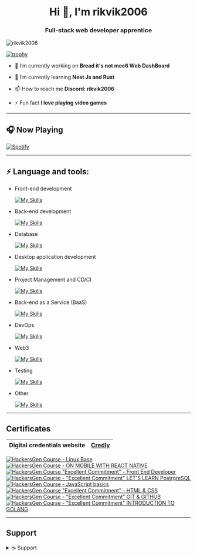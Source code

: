 <h1 align="center">Hi 👋, I'm rikvik2006</h1>
<h3 align="center">Full-stack web developer apprentice</h3>

<p align="left"> <img src="https://komarev.com/ghpvc/?username=rikvik2006&label=Profile%20views&color=0e75b6&style=flat-square" alt="rikvik2006" /> </p>

<!--<p align="left"> <a href="https://github.com/ryo-ma/github-profile-trophy"><img src="https://github-profile-trophy.vercel.app/?username=rikvik2006" alt="rikvik2006" /></a> </p>-->

[![trophy](https://github-profile-trophy.vercel.app/?username=rikvik2006&theme=onedark&title=Stars,Followers,Commit,Joined2020,Repositories)](https://github.com/ryo-ma/github-profile-trophy)


- 🔭 I’m currently working on **Bread it's not mee6 Web DashBoard**

- 🌱 I’m currently learning **Nest Js and Rust**

- 📫 How to reach me **Discord: rikvik2006**

- ⚡ Fun fact **I love playing video games**

---

## 🎧 Now Playing
[![Spotify](https://novatorem-black-nu.vercel.app/api/spotify)](https://open.spotify.com/user/rikvik2006)

---

## ⚡ Language and tools:

- Front-end development

  [![My Skills](https://skillicons.dev/icons?i=html,css,js,ts,react,nextjs,vue,bootstrap,sass&perline=3)](https://skillicons.dev)

- Back-end development

  [![My Skills](https://skillicons.dev/icons?i=nodejs,express,php,nestjs,rust,go&perline=3)](https://skillicons.dev)

- Database

  [![My Skills](https://skillicons.dev/icons?i=mongodb,mysql,prisma&perline=3)](https://skillicons.dev)
  
- Desktop application development

  [![My Skills](https://skillicons.dev/icons?i=dotnet,cs,java,rust,unity,unreal&perline=3)](https://skillicons.dev)
  
- Project Management and CD/CI

  [![My Skills](https://skillicons.dev/icons?i=github,git&perline=3)](https://skillicons.dev)
  
- Back-end as a Service (BaaS)

  [![My Skills](https://skillicons.dev/icons?i=firebase,heroku&perline=3)](https://skillicons.dev)
  
- DevOps

  [![My Skills](https://skillicons.dev/icons?i=docker,gcp,bash&perline=3)](https://skillicons.dev)
  
- Web3
  
  [![My Skills](https://skillicons.dev/icons?i=solidity&perline=3)](https://skillicons.dev)
  
- Testing

  [![My Skills](https://skillicons.dev/icons?i=jest&perline=3)](https://skillicons.dev)
  
- Other

  [![My Skills](https://skillicons.dev/icons?i=python&perline=3)](https://skillicons.dev)

<hr>

## Certificates

| Digital credentials website | [Credly](https://www.credly.com/users/riccardo-bussano) |
|:---------------------------:|:-------------------------------------------------------:|


<!--START_SECTION:badges-->
[![HackersGen Course - Linux Base](https://images.credly.com/size/110x110/images/c110344a-69d6-4dce-b7fa-c4e28fc47ce2/image.png)](http://www.credly.com/badges/a932c8d5-7724-40b1-af20-675c04a84e2a "HackersGen Course - Linux Base")
[![HackersGen Course - ON MOBILE WITH REACT NATIVE](https://images.credly.com/size/110x110/images/0022dc4f-7584-4e3a-8ec3-bbb05be89a53/image.png)](http://www.credly.com/badges/52eb26e4-a2c3-4441-84a4-2453f825339e "HackersGen Course - ON MOBILE WITH REACT NATIVE")
[![HackersGen Course \"Excellent Commitment\" - Front End Developer](https://images.credly.com/size/110x110/images/40aec442-17e3-4c43-9ecc-1de233075660/image.png)](http://www.credly.com/badges/ece17d84-11ff-47fd-bad4-3290b5ce0c03 "HackersGen Course \"Excellent Commitment\" - Front End Developer")
[![HackersGen Course - \"Excellent Commitment\" LET'S LEARN PostrgreSQL](https://images.credly.com/size/110x110/images/f438ed0a-9803-4960-ba6d-b92e89dbe7d3/image.png)](http://www.credly.com/badges/3f5e48e3-5257-4495-9f1f-7460bc0fb556 "HackersGen Course - \"Excellent Commitment\" LET'S LEARN PostrgreSQL")
[![HackersGen Course - JavaScript basics](https://images.credly.com/size/110x110/images/3c490629-c8b5-46cd-abef-ff9e52d3e997/image.png)](http://www.credly.com/badges/7a332c47-3506-4d21-afa7-7301a2a8de96 "HackersGen Course - JavaScript basics")
[![HackersGen Course \"Excellent Commitment\" - HTML & CSS](https://images.credly.com/size/110x110/images/d1eecf81-d920-4d2f-a2a8-81f0ae869a03/image.png)](http://www.credly.com/badges/1130b22d-cdda-4147-aa97-54349798a678 "HackersGen Course \"Excellent Commitment\" - HTML & CSS")
[![HackersGen Course - \"Excellent Commitment\" GIT & GITHUB](https://images.credly.com/size/110x110/images/635fc46b-a3e0-4db8-ad86-f93ae2fb5d1f/image.png)](http://www.credly.com/badges/a8a1a606-6bcf-4aae-98dd-0155d717c753 "HackersGen Course - \"Excellent Commitment\" GIT & GITHUB")
[![HackersGen Course - \"Excellent Commitment\" INTRODUCTION TO GOLANG](https://images.credly.com/size/110x110/images/4c02ac2e-af85-4412-a7d5-141ec1c3c005/image.png)](http://www.credly.com/badges/480ed71d-2cf9-43c1-b343-32ea8cfb3273 "HackersGen Course - \"Excellent Commitment\" INTRODUCTION TO GOLANG")
<!--END_SECTION:badges-->

---



## Support
<details>
  <summary>☕ Support</summary> 
  <br>
  <div><a href="https://www.buymeacoffee.com/rikvik2006"> <img align="left" src="https://cdn.buymeacoffee.com/buttons/v2/default-yellow.png" height="50" width="210" alt="rikvik2006" /></a></div>
  <br>
  <p>If you want to support me click this button, thanks so much 😍</p>
</details>
